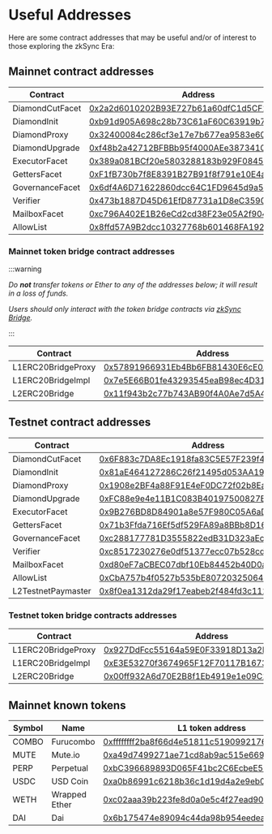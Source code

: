 # Useful Addresses

Here are some contract addresses that may be useful and/or of interest to those exploring the zkSync Era:

## Mainnet contract addresses

|      Contract                 | Address                                                            | 
| ----------------------------- | -------------------------------------------------------------------|
| DiamondCutFacet               | [0x2a2d6010202B93E727b61a60dfC1d5CF2707c1CE](https://etherscan.io/address/0x2a2d6010202B93E727b61a60dfC1d5CF2707c1CE#code)| 
| DiamondInit                   | [0xb91d905A698c28b73C61aF60C63919b754FCF4DE](https://etherscan.io/address/0xb91d905A698c28b73C61aF60C63919b754FCF4DE#code)|
| DiamondProxy                  | [0x32400084c286cf3e17e7b677ea9583e60a000324](https://etherscan.io/address/0x32400084c286cf3e17e7b677ea9583e60a000324#code)|
| DiamondUpgrade                | [0xf48b2a42712BFBBb95f4000AEe3873410DC0546F](https://etherscan.io/address/0xf48b2a42712BFBBb95f4000AEe3873410DC0546F#code)|
| ExecutorFacet                 | [0x389a081BCf20e5803288183b929F08458F1d863D](https://etherscan.io/address/0x389a081BCf20e5803288183b929F08458F1d863D#code)|
| GettersFacet                  | [0xF1fB730b7f8E8391B27B91f8f791e10E4a53CEcc](https://etherscan.io/address/0xF1fB730b7f8E8391B27B91f8f791e10E4a53CEcc#code)|
| GovernanceFacet               | [0x6df4A6D71622860dcc64C1FD9645d9a5BE96f088](https://etherscan.io/address/0x6df4A6D71622860dcc64C1FD9645d9a5BE96f088#code)|
| Verifier                      | [0x473b1887D45D61EfD87731a1D8eC3590b93c565d](https://etherscan.io/address/0x473b1887D45D61EfD87731a1D8eC3590b93c565d#code)|
| MailboxFacet                  | [0xc796A402E1B26eCd2cd38F23e05A2f904504ec89](https://etherscan.io/address/0xc796A402E1B26eCd2cd38F23e05A2f904504ec89#code)|
| AllowList                   | [0x8ffd57A9B2dcc10327768b601468FA192adC5C86](https://etherscan.io/address/0x8ffd57A9B2dcc10327768b601468FA192adC5C86#code)|


### Mainnet token bridge contract addresses

:::warning

_Do **not** transfer tokens or Ether to any of the addresses below; it will result in a loss of funds._

_Users should only interact with the token bridge contracts via [zkSync Bridge](https://bridge.zksync.io/)._ 


:::

|      Contract                 | Address                                                                                                                   | 
| ----------------------------- | --------------------------------------------------------------------------------------------------------------------------|
| L1ERC20BridgeProxy            | [0x57891966931Eb4Bb6FB81430E6cE0A03AAbDe063](https://etherscan.io/address/0x57891966931Eb4Bb6FB81430E6cE0A03AAbDe063#code)|
| L1ERC20BridgeImpl             | [0x7e5E66B01fe43293545eaB98ec4D31784A5Efa84](https://etherscan.io/address/0x7e5E66B01fe43293545eaB98ec4D31784A5Efa84#code)|
| L2ERC20Bridge                 | [0x11f943b2c77b743AB90f4A0Ae7d5A4e7FCA3E102](https://explorer.zksync.io/address/0x11f943b2c77b743AB90f4A0Ae7d5A4e7FCA3E102)|



## Testnet contract addresses


|      Contract                 | Address                                                                                                                          | 
| ----------------------------- | ---------------------------------------------------------------------------------------------------------------------------------|
| DiamondCutFacet               | [0x6F883c7DA8Ec1918fa83C5E57F239f47f03b135d](https://goerli.etherscan.io/address/0x6F883c7DA8Ec1918fa83C5E57F239f47f03b135d#code)| 
| DiamondInit                   | [0x81aE464127286C26f21495d053AA19Eec708055F](https://goerli.etherscan.io/address/0x81aE464127286C26f21495d053AA19Eec708055F#code)|
| DiamondProxy                  | [0x1908e2BF4a88F91E4eF0DC72f02b8Ea36BEa2319](https://goerli.etherscan.io/address/0x1908e2BF4a88F91E4eF0DC72f02b8Ea36BEa2319#code)|
| DiamondUpgrade                | [0xFC88e9e4e11B1C083B40197500827E1894d55a83](https://goerli.etherscan.io/address/0xFC88e9e4e11B1C083B40197500827E1894d55a83#code)|
| ExecutorFacet                 | [0x9B276BD8D84901a8e57F980C05A6aD7Fee5c241d](https://goerli.etherscan.io/address/0x9B276BD8D84901a8e57F980C05A6aD7Fee5c241d#code)|
| GettersFacet                  | [0x71b3Ffda716Ef5df529FA89a8BBb8D16676fD47f](https://goerli.etherscan.io/address/0x71b3Ffda716Ef5df529FA89a8BBb8D16676fD47f#code)|
| GovernanceFacet               | [0xc288177781D3555822edB31D323aEcB6cFD849c7](https://goerli.etherscan.io/address/0xc288177781D3555822edB31D323aEcB6cFD849c7#code)|
| Verifier                      | [0xc8517230276e0df51377ecc07b528cd3ee083132](https://goerli.etherscan.io/address/0xc8517230276e0df51377ecc07b528cd3ee083132#code)|
| MailboxFacet                  | [0xd80eF7aCBEC07dbf10Eb84452b40D0a8882ADfB5](https://goerli.etherscan.io/address/0xd80eF7aCBEC07dbf10Eb84452b40D0a8882ADfB5#code)|
| AllowList                   | [0xCbA757b4f0527b535bE80720325064058FC4A306](https://goerli.etherscan.io/address/0xCbA757b4f0527b535bE80720325064058FC4A306#code)|
| L2TestnetPaymaster            | [0x8f0ea1312da29f17eabeb2f484fd3c112cccdd63](https://goerli.explorer.zksync.io/address/0x8f0ea1312da29f17eabeb2f484fd3c112cccdd63#contract)|

### Testnet token bridge contracts addresses

|      Contract                 | Address                                                                                                                          | 
| ----------------------------- | -----------------------------------------------------------------------------------------------------------------------------------|
| L1ERC20BridgeProxy            | [0x927DdFcc55164a59E0F33918D13a2D559bC10ce7](https://goerli.etherscan.io/address/0x927DdFcc55164a59E0F33918D13a2D559bC10ce7#code)  |
| L1ERC20BridgeImpl             | [0xE3E53270f3674965F12F70117B16736232604e12](https://goerli.etherscan.io/address/0xE3E53270f3674965F12F70117B16736232604e12#code)  |
| L2ERC20Bridge                 | [0x00ff932A6d70E2B8f1Eb4919e1e09C1923E7e57b](https://goerli.explorer.zksync.io/address/0x00ff932A6d70E2B8f1Eb4919e1e09C1923E7e57b) |




## Mainnet known tokens

|    Symbol                     | Name          | L1 token address                          | L2 token address                         |
| ----------------------------- | ------------- | ------------------------------------------| ------------------------------------------
| COMBO                         | Furucombo     | [0xffffffff2ba8f66d4e51811c5190992176930278](https://etherscan.io/address/0xffffffff2ba8f66d4e51811c5190992176930278)|[0xc2B13Bb90E33F1E191b8aA8F44Ce11534D5698E3](https://explorer.zksync.io/address/0xc2B13Bb90E33F1E191b8aA8F44Ce11534D5698E3#contract)|
| MUTE                          | Mute.io       | [0xa49d7499271ae71cd8ab9ac515e6694c755d400c](https://etherscan.io/address/0xa49d7499271ae71cd8ab9ac515e6694c755d400c)|[0x0e97C7a0F8B2C9885C8ac9fC6136e829CbC21d42](https://explorer.zksync.io/address/0x0e97C7a0F8B2C9885C8ac9fC6136e829CbC21d42)|
| PERP                          | Perpetual     |  [0xbC396689893D065F41bc2C6EcbeE5e0085233447](https://etherscan.io/address/0xbC396689893D065F41bc2C6EcbeE5e0085233447)|[0x42c1c56be243c250AB24D2ecdcC77F9cCAa59601](https://explorer.zksync.io/address/0x42c1c56be243c250AB24D2ecdcC77F9cCAa59601#contract)|
| USDC                          | USD Coin      | [0xa0b86991c6218b36c1d19d4a2e9eb0ce3606eb48](https://etherscan.io/token/0xa0b86991c6218b36c1d19d4a2e9eb0ce3606eb48)|[0x3355df6D4c9C3035724Fd0e3914dE96A5a83aaf4](https://explorer.zksync.io/address/0x3355df6D4c9C3035724Fd0e3914dE96A5a83aaf4#contract)|
| WETH                         | Wrapped Ether  | [0xc02aaa39b223fe8d0a0e5c4f27ead9083c756cc2](https://etherscan.io/address/0xc02aaa39b223fe8d0a0e5c4f27ead9083c756cc2)|[0x5aea5775959fbc2557cc8789bc1bf90a239d9a91](https://explorer.zksync.io/address/0x5aea5775959fbc2557cc8789bc1bf90a239d9a91#contract)|
| DAI                          | Dai  | [0x6b175474e89094c44da98b954eedeac495271d0f](https://etherscan.io/token/0x6b175474e89094c44da98b954eedeac495271d0f)|[0x4BEf76b6b7f2823C6c1f4FcfEACD85C24548ad7e](https://explorer.zksync.io/address/0x4BEf76b6b7f2823C6c1f4FcfEACD85C24548ad7e#contract)|

